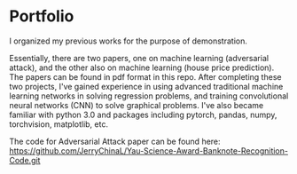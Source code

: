 # Portfolio
I organized my previous works for the purpose of demonstration. 

Essentially, there are two papers, one on machine learning (adversarial attack), and the other also on machine learning (house price prediction). The papers can be found in pdf format in this repo. After completing these two projects, I've gained experience in using advanced traditional machine learning networks in solving regression problems, and training convolutional neural networks (CNN) to solve graphical problems. I've also became familiar with python 3.0 and packages including pytorch, pandas, numpy, torchvision, matplotlib, etc.

The code for Adversarial Attack paper can be found here: https://github.com/JerryChinaL/Yau-Science-Award-Banknote-Recognition-Code.git

